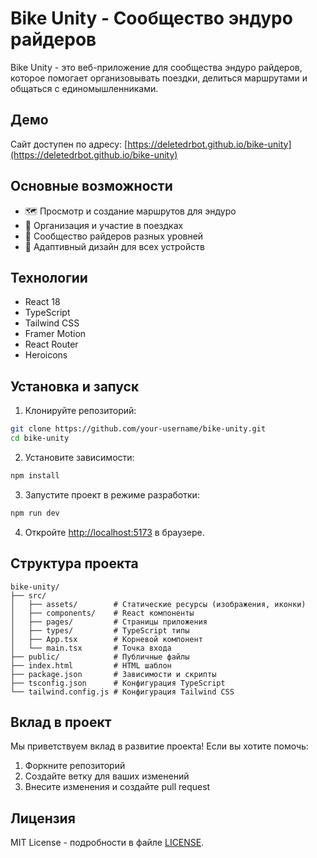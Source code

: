 # Bike Unity - Сообщество эндуро райдеров

Bike Unity - это веб-приложение для сообщества эндуро райдеров, которое помогает организовывать поездки, делиться маршрутами и общаться с единомышленниками.

## Демо

Сайт доступен по адресу: [https://deletedrbot.github.io/bike-unity](https://deletedrbot.github.io/bike-unity)

## Основные возможности

- 🗺️ Просмотр и создание маршрутов для эндуро
- 📅 Организация и участие в поездках
- 👥 Сообщество райдеров разных уровней
- 📱 Адаптивный дизайн для всех устройств

## Технологии

- React 18
- TypeScript
- Tailwind CSS
- Framer Motion
- React Router
- Heroicons

## Установка и запуск

1. Клонируйте репозиторий:
```bash
git clone https://github.com/your-username/bike-unity.git
cd bike-unity
```

2. Установите зависимости:
```bash
npm install
```

3. Запустите проект в режиме разработки:
```bash
npm run dev
```

4. Откройте [http://localhost:5173](http://localhost:5173) в браузере.

## Структура проекта

```
bike-unity/
├── src/
│   ├── assets/        # Статические ресурсы (изображения, иконки)
│   ├── components/    # React компоненты
│   ├── pages/         # Страницы приложения
│   ├── types/         # TypeScript типы
│   ├── App.tsx        # Корневой компонент
│   └── main.tsx       # Точка входа
├── public/            # Публичные файлы
├── index.html         # HTML шаблон
├── package.json       # Зависимости и скрипты
├── tsconfig.json      # Конфигурация TypeScript
└── tailwind.config.js # Конфигурация Tailwind CSS
```

## Вклад в проект

Мы приветствуем вклад в развитие проекта! Если вы хотите помочь:

1. Форкните репозиторий
2. Создайте ветку для ваших изменений
3. Внесите изменения и создайте pull request

## Лицензия

MIT License - подробности в файле [LICENSE](LICENSE). 